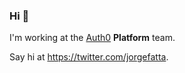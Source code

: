 ### Hi 👋

I'm working at the [Auth0](https://auth0.com/) **Platform** team.

Say hi at https://twitter.com/jorgefatta.
